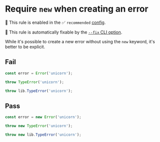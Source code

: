 # Require `new` when creating an error

💼 This rule is enabled in the ✅ `recommended` [config](https://github.com/sindresorhus/eslint-plugin-unicorn#preset-configs).

🔧 This rule is automatically fixable by the [`--fix` CLI option](https://eslint.org/docs/latest/user-guide/command-line-interface#--fix).

<!-- end auto-generated rule header -->
<!-- Do not manually modify this header. Run: `npm run fix:eslint-docs` -->

While it's possible to create a new error without using the `new` keyword, it's better to be explicit.

## Fail

```js
const error = Error('unicorn');
```

```js
throw TypeError('unicorn');
```

```js
throw lib.TypeError('unicorn');
```

## Pass

```js
const error = new Error('unicorn');
```

```js
throw new TypeError('unicorn');
```

```js
throw new lib.TypeError('unicorn');
```
